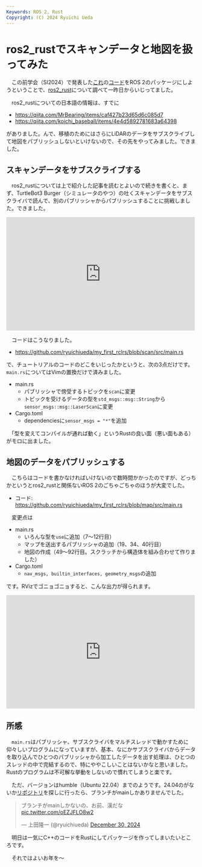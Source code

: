 ```yaml
---
Keywords: ROS 2, Rust
Copyright: (C) 2024 Ryuichi Ueda
---
```


# ros2_rustでスキャンデータと地図を扱ってみた

　この前学会（SI2024）で発表した[これ](https://www.docswell.com/s/ryuichiueda/ZEX11D-si2024)の[コード](https://github.com/ryuichiueda/flow_estimator)をROS 2のパッケージにしようということで、[ros2_rust](https://github.com/ros2-rust/ros2_rust)について調べて一昨日からいじってました。

　ros2_rustについての日本語の情報は、すでに

* https://qiita.com/MrBearing/items/caf427b23d65d6c085d7
* https://qiita.com/koichi_baseball/items/4e4d5892781683a64398

がありました。んで、移植のためにはさらにLiDARのデータをサブスクライブして地図をパブリッシュしないといけないので、その先をやってみました。できました。

## スキャンデータをサブスクライブする

　ros2_rustについては上で紹介した記事を読むとよいので続きを書くと、まず、TurtleBot3 Burger（シミュレータのやつ）の吐くスキャンデータをサブスクライバで読んで、別のパブリッシャからパブリッシュすることに挑戦しました。できました。

<iframe src="https://mi0.robotician.jp/embed/notes/a2dycyfksg?colorMode=light" data-misskey-embed-id="v1_8c622967-46df-4a8f-9555-bea5144c045a" loading="lazy" referrerpolicy="strict-origin-when-cross-origin" style="border: none; width: 100%; max-width: 500px; height: 300px; color-scheme: light dark;"></iframe>
<script defer src="https://mi0.robotician.jp/embed.js"></script>


　コードはこうなりました。

* https://github.com/ryuichiueda/my_first_rclrs/blob/scan/src/main.rs

で、チュートリアルのコードのどこをいじったかというと、次の3点だけです。`main.rs`についてはVimの置換だけで済みました。

* main.rs
    * パブリッシャで傍受するトピックを`scan`に変更
    * トピックを受けるデータの型を`std_msgs::msg::String`から`sensor_msgs::msg::LaserScan`に変更
* Cargo.toml
    * dependenciesに`sensor_msgs = "*"`を追加

　「型を変えてコンパイルが通れば動く」というRustの良い面（悪い面もある）がモロに出ました。

## 地図のデータをパブリッシュする

　こちらはコードを書かなければいけないので数時間かかったのですが、どっちかというとros2_rustと関係ないROS 2のごちゃごちゃのほうが大変でした。

* コード: https://github.com/ryuichiueda/my_first_rclrs/blob/map/src/main.rs

　変更点は

* main.rs
    * いろんな型を`use`に追加（7〜12行目）
    * マップを送出するパブリッシャの追加（19、34、40行目）
    * 地図の作成（49〜92行目。スクラッチから構造体を組み合わせて作りました）
* Cargo.toml
    * `nav_msgs, builtin_interfaces, geometry_msgs`の追加

です。RVizでゴニョゴニョすると、こんな出力が得られます。

<iframe src="https://mi0.robotician.jp/embed/notes/a2folvyj5v?colorMode=light" data-misskey-embed-id="v1_4aacf173-bfd5-4bc9-8b48-27bbc0615d95" loading="lazy" referrerpolicy="strict-origin-when-cross-origin" style="border: none; width: 100%; max-width: 500px; height: 300px; color-scheme: light dark;"></iframe>
<script defer src="https://mi0.robotician.jp/embed.js"></script>

## 所感

　`main.rs`はパブリッシャ、サブスクライバをマルチスレッドで動かすために仰々しいプログラムになっていますが、基本、なにかサブスクライバからデータを取り込んでひとつのパブリッシャから加工したデータを出す処理は、ひとつのスレッドの中で完結するので、特にややこしいことはないかなと思いました。Rustのプログラムは不可解な挙動をしないので慣れてしまうと楽です。

　ただ、バージョンはhumble（Ubuntu 22.04）までのようです。24.04のがないか[リポジトリ](https://github.com/ros2-rust/ros2_rust)を探しに行ったら、ブランチがmainしかありませんでした。

<blockquote class="twitter-tweet"><p lang="ja" dir="ltr">ブランチがmainしかないの、お前、漢だな <a href="https://t.co/oEZJFLO8w2">pic.twitter.com/oEZJFLO8w2</a></p>&mdash; 上田隆一 (@ryuichiueda) <a href="https://twitter.com/ryuichiueda/status/1873563826433802377?ref_src=twsrc%5Etfw">December 30, 2024</a></blockquote> <script async src="https://platform.twitter.com/widgets.js" charset="utf-8"></script>



　明日は一気にC++のコードをRustにしてパッケージを作ってしまいたいところです。


　それではよいお年を〜
